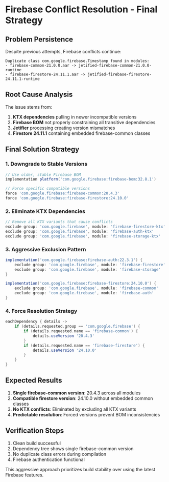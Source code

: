 # Firebase Conflict Resolution - Final Strategy

## Problem Persistence
Despite previous attempts, Firebase conflicts continue:
```
Duplicate class com.google.firebase.Timestamp found in modules:
- firebase-common-21.0.0.aar -> jetified-firebase-common-21.0.0-runtime
- firebase-firestore-24.11.1.aar -> jetified-firebase-firestore-24.11.1-runtime
```

## Root Cause Analysis
The issue stems from:
1. **KTX dependencies** pulling in newer incompatible versions
2. **Firebase BOM** not properly constraining all transitive dependencies
3. **Jetifier** processing creating version mismatches
4. **Firestore 24.11.1** containing embedded firebase-common classes

## Final Solution Strategy

### 1. Downgrade to Stable Versions
```gradle
// Use older, stable Firebase BOM
implementation platform('com.google.firebase:firebase-bom:32.8.1')

// Force specific compatible versions
force 'com.google.firebase:firebase-common:20.4.3'
force 'com.google.firebase:firebase-firestore:24.10.0'
```

### 2. Eliminate KTX Dependencies
```gradle
// Remove all KTX variants that cause conflicts
exclude group: 'com.google.firebase', module: 'firebase-firestore-ktx'
exclude group: 'com.google.firebase', module: 'firebase-auth-ktx'
exclude group: 'com.google.firebase', module: 'firebase-storage-ktx'
```

### 3. Aggressive Exclusion Pattern
```gradle
implementation('com.google.firebase:firebase-auth:22.3.1') {
    exclude group: 'com.google.firebase', module: 'firebase-firestore'
    exclude group: 'com.google.firebase', module: 'firebase-storage'
}

implementation('com.google.firebase:firebase-firestore:24.10.0') {
    exclude group: 'com.google.firebase', module: 'firebase-common'
    exclude group: 'com.google.firebase', module: 'firebase-auth'
}
```

### 4. Force Resolution Strategy
```gradle
eachDependency { details ->
    if (details.requested.group == 'com.google.firebase') {
        if (details.requested.name == 'firebase-common') {
            details.useVersion '20.4.3'
        }
        if (details.requested.name == 'firebase-firestore') {
            details.useVersion '24.10.0'
        }
    }
}
```

## Expected Results
1. **Single firebase-common version**: 20.4.3 across all modules
2. **Compatible firestore version**: 24.10.0 without embedded common classes
3. **No KTX conflicts**: Eliminated by excluding all KTX variants
4. **Predictable resolution**: Forced versions prevent BOM inconsistencies

## Verification Steps
1. Clean build successful
2. Dependency tree shows single firebase-common version
3. No duplicate class errors during compilation
4. Firebase authentication functional

This aggressive approach prioritizes build stability over using the latest Firebase features.